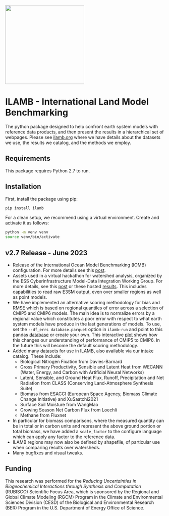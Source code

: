 [<img width=250px src=https://www.ilamb.org/assets/images/RUBISCO1.png>](https://www.bgc-feedbacks.org/)

# ILAMB - International Land Model Benchmarking

The python package designed to help confront earth system models with reference data products, and then present the results in a hierarchical set of webpages. Please see [ilamb.org](https://www.ilamb.org) where we have details about the datasets we use, the results we catalog, and the methods we employ.

## Requirements

This package requires Python 2.7 to run.

## Installation

First, install the package using pip:

```bash
pip install ilamb
```

For a clean setup, we recommend using a virtual environment. Create and activate it as follows:

```bash
python -m venv venv
source venv/bin/activate
```

## v2.7 Release - June 2023

* Release of the International Ocean Model Benchmarking (IOMB) configuration. For more details see this [post](https://www.ilamb.org/2023/06/24/IOMB-Release.html).
* Assets used in a virtual hackathon for watershed analysis, organized by the ESS Cyberinfrastructure Model-Data Integration Working Group. For more details, see this [post](https://www.ilamb.org/2023/04/27/Watersheds.html) or these hosted [results](https://www.ilamb.org/~nate/ILAMB-Watersheds/). This includes capabilities to read raw E3SM output, even over smaller regions as well as point models.
* We have implemented an alternative scoring methodology for bias and RMSE which is based on regional quantiles of error across a selection of CMIP5 and CMIP6 models. The main idea is to normalize errors by a regional value which constitutes a poor error with respect to what earth system models have produce in the last generations of models. To use, set the `--df_errs database.parquet` option in `ilamb-run` and point to this pandas [database](https://github.com/rubisco-sfa/ILAMB/blob/master/src/ILAMB/data/quantiles_Whittaker_cmip5v6.parquet) or create your own. This interactive [plot](https://www.climatemodeling.org/~nate/score_comparison_CMIP.html) shows how this changes our understanding of performance of CMIP5 to CMIP6. In the future this will become the default scoring methodology.
* Added many [datasets](https://www.ilamb.org/datasets.html) for use in ILAMB, also available via our [intake](https://github.com/nocollier/intake-ilamb) catalog. These include:
  * Biological Nitrogen Fixation from Davies-Barnard
  * Gross Primary Productivity, Sensible and Latent Heat from WECANN (Water, Energy, and Carbon with Artificial Neural Networks)
  * Latent, Sensible, and Ground Heat Flux, Runoff, Precipitation and Net Radiation from CLASS (Conserving Land-Atmosphere Synthesis Suite)
  * Biomass from ESACCI (European Space Agency, Biomass Climate Change Initiative) and XuSaatchi2021
  * Surface Soil Moisture from WangMao
  * Growing Season Net Carbon Flux from Loechli
  * Methane from Fluxnet
* In particular for biomass comparisons, where the measured quantity can be in total or in carbon units and represent the above ground portion or total biomass, we have added a `scale_factor` to the configure language which can apply any factor to the reference data.
* ILAMB regions may now also be defined by shapefile, of particular use when comparing results over watersheds.
* Many bugfixes and visual tweaks.

## Funding

This research was performed for the *Reducing Uncertainties in
Biogeochemical Interactions through Synthesis and Computation*
(RUBISCO) Scientific Focus Area, which is sponsored by the Regional
and Global Climate Modeling (RGCM) Program in the Climate and
Environmental Sciences Division (CESD) of the Biological and
Environmental Research (BER) Program in the U.S. Department of Energy
Office of Science.
